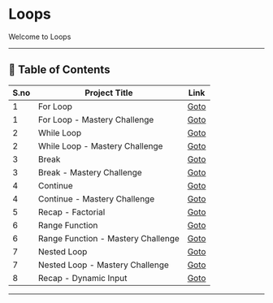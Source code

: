 # Loops

Welcome to Loops

---

## 📅 Table of Contents

| S.no | Project Title                      | Link                                                  |
|------|------------------------------------|-------------------------------------------------------|
| 1    | For Loop                           | [Goto](1_for_loop/README.md)                          |
| 1    | For Loop - Mastery Challenge       | [Goto](1_for_loop/mastery_challenge/README.md)        |
| 2    | While Loop                         | [Goto](2_while_loop/README.md)                        |
| 2    | While Loop - Mastery Challenge     | [Goto](2_while_loop/mastery_challenge/README.md)      |
| 3    | Break                              | [Goto](3_break/README.md)                             |
| 3    | Break - Mastery Challenge          | [Goto](3_break/mastery_challenge/README.md)           |
| 4    | Continue                           | [Goto](4_continue/README.md)                          |
| 4    | Continue - Mastery Challenge       | [Goto](4_continue/mastery_challenge/README.md)        |
| 5    | Recap - Factorial                  | [Goto](5_recap_factorial/README.md)                   |
| 6    | Range Function                     | [Goto](6_range_function/README.md)                    |
| 6    | Range Function - Mastery Challenge | [Goto](6_range_function/mastery_challenge/README.md)  |
| 7    | Nested Loop                        | [Goto](7_nested_loop/README.md)                       |
| 7    | Nested Loop - Mastery Challenge    | [Goto](7_nested_loop/mastery_challenge/README.md)     |
| 8    | Recap - Dynamic Input              | [Goto](8_recap_dynamic_input/README.md)               |





---

